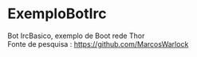 # ExemploBotIrc
Bot IrcBasico, exemplo de Boot rede Thor<br>
Fonte de pesquisa : https://github.com/MarcosWarlock

